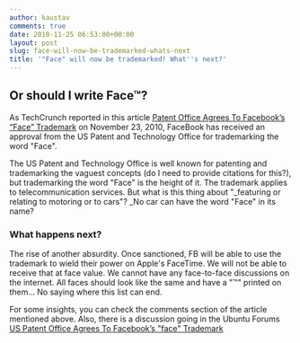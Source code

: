 ```yaml
---
author: kaustav
comments: true
date: 2010-11-25 06:53:00+00:00
layout: post
slug: face-will-now-be-trademarked-whats-next
title: '"Face" will now be trademarked! What''s next?'
---
```


## Or should I write Face™?

  
As TechCrunch reported in this article [Patent Office Agrees To Facebook’s “Face” Trademark](http://techcrunch.com/2010/11/23/patent-office-agrees-to-facebooks-face-trademark/) on November 23, 2010, FaceBook has received an approval from the US Patent and Technology Office for trademarking the word "Face".  
  
The US Patent and Technology Office is well known for patenting and trademarking the vaguest concepts (do I need to provide citations for this?), but trademarking the word "Face" is the height of it. The trademark applies to telecommunication services. But what is this thing about "_featuring or relating to motoring or to cars"? _No car can have the word "Face" in its name?  
  


### What happens next?

The rise of another absurdity. Once sanctioned, FB will be able to use the trademark to wield their power on Apple's FaceTime. We will not be able to receive that at face value. We cannot have any face-to-face discussions on the internet. All faces should look like the same and have a "™" printed on them… No saying where this list can end.  
  
For some insights, you can check the comments section of the article mentioned above. Also, there is a discussion going in the Ubuntu Forums [US Patent Office Agrees To Facebook’s "face" Trademark](http://ubuntuforums.org/showthread.php?t=1629969)
